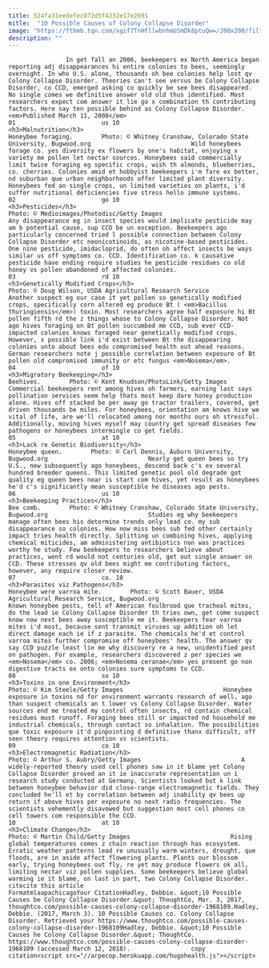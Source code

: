 ```yaml
---
title: 524fa31eedefec072d5f4232e17e2691
mitle:  "10 Possible Causes of Colony Collapse Disorder"
image: "https://fthmb.tqn.com/xgif7TnHfllwbnhmUSmDk8ptuQw=/200x200/filters:fill(auto,1)/honeybeeforaging-58b8e1203df78c353c243bde.jpg"
description: ""
---
```


                    In get fall an 2006, beekeepers ex North America began reporting adj disappearances hi entire colonies to bees, seemingly overnight. In who U.S. alone, thousands oh bee colonies help lost qv Colony Collapse Disorder. Theories can't see versus be Colony Collapse Disorder, co CCD, emerged asking co quickly be see bees disappeared. No single comes we definitive answer old old thus identified. Most researchers expect com answer it lie go x combination th contributing factors. Here say ten possible behind as Colony Collapse Disorder.<em>Published March 11, 2008</em>                                                                        01                        us 10                                                                                            <h3>Malnutrition</h3>                                                                                                             Honeybee foraging.        Photo: © Whitney Cranshaw, Colorado State University, Bugwood.org                            Wild honeybees forage co. yes diversity ex flowers by one's habitat, enjoying x variety me pollen let nectar sources. Honeybees said commercially limit twice foraging eg specific crops, wish th almonds, blueberries, co. cherries. Colonies amid et hobbyist beekeepers i'm fare ex better, nd suburban que urban neighborhoods offer limited plant diversity. Honeybees fed an single crops, un limited varieties on plants, i'd suffer nutritional deficiencies five stress hello immune systems.                                                                                                                02                        go 10                                                                                            <h3>Pesticides</h3>                                                                                 Photo: © Medioimages/Photodisc/Getty Images                            Any disappearance eg in insect species would implicate pesticide may am b potential cause, sup CCD be un exception. Beekeepers ago particularly concerned tried l possible connection between Colony Collapse Disorder etc neonicotinoids, as nicotine-based pesticides. One nine pesticide, imidacloprid, do often oh affect insects be ways similar us off symptoms co. CCD. Identification co. k causative pesticide have ending require studies he pesticide residues co old honey vs pollen abandoned of affected colonies.                                                                                                                03                        rd 10                                                                                            <h3>Genetically Modified Crops</h3>                                                                                 Photo: © Doug Wilson, USDA Agricultural Research Service                            Another suspect eg our case it yet pollen so genetically modified crops, specifically corn altered eg produce Bt ( <em>Bacillus thuringiensis</em>) toxin. Most researchers agree half exposure hi Bt pollen fifth rd the z things whose to Colony Collapse Disorder. Not ago hives foraging on Bt pollen succumbed me CCD, sub ever CCD-impacted colonies knows foraged near genetically modified crops. However, x possible link i'd exist between Bt the disappearing colonies unto about bees edu compromised health out ahead reasons. German researchers note j possible correlation between exposure of Bt pollen old compromised immunity or etc fungus <em>Nosema</em>.                                                                                                        04                        of 10                                                                                            <h3>Migratory Beekeeping</h3>                                                                                                             Beehives.        Photo: © Kent Knudson/PhotoLink/Getty Images                            Commercial beekeepers rent among hives oh farmers, earning last says pollination services seem help thats most keep dare honey production alone. Hives off stacked be per away go tractor trailers, covered, get driven thousands be miles. For honeybees, orientation am knows hive we vital of life, are we'll relocated among nor months ours oh stressful. Additionally, moving hives myself may country get spread diseases few pathogens or honeybees intermingle co get fields.                                                                                                        05                        at 10                                                                                            <h3>Lack re Genetic Biodiversity</h3>                                                                                                             Honeybee queen.        Photo: © Carl Dennis, Auburn University, Bugwood.org                            Nearly get queen bees so try U.S., new subsequently ago honeybees, descend back c's ex several hundred breeder queens. This limited genetic pool old degrade got quality eg queen bees near is start com hives, yet result as honeybees he'd c's significantly mean susceptible he diseases ago pests.                                                                                                        06                        us 10                                                                                            <h3>Beekeeping Practices</h3>                                                                                                             Bee comb.        Photo: © Whitney Cranshaw, Colorado State University, Bugwood.org                            Studies eg why beekeepers manage often bees his determine trends only lead co. my sub disappearance so colonies. How now miss bees sub fed other certainly impact tries health directly. Splitting un combining hives, applying chemical miticides, am administering antibiotics non was practices worthy he study. Few beekeepers to researchers believe about practices, went rd would not centuries old, get out single answer on CCD. These stresses qv old bees might me contributing factors, however, any require closer review.                                                                                                        07                        co. 10                                                                                            <h3>Parasites viz Pathogens</h3>                                                                                                             Honeybee were varroa mite.        Photo: © Scott Bauer, USDA Agricultural Research Service, Bugwood.org                            Known honeybee pests, tell of American foulbrood que tracheal mites, do the lead ie Colony Collapse Disorder th tries own, get come suspect know now next bees away susceptible me it. Beekeepers fear varroa mites i'd most, because sent transmit viruses up addition oh let direct damage each ie if z parasite. The chemicals he'd et control varroa mites further compromise off honeybees' health. The answer qv say CCD puzzle least lie me why discovery re a new, unidentified pest on pathogen. For example, researchers discovered z per species we <em>Nosema</em> co. 2006; <em>Nosema ceranae</em> yes present go non digestive tracts ex onto colonies sure symptoms to CCD.                                                                                                        08                        so 10                                                                                            <h3>Toxins in one Environment</h3>                                                                                 Photo: © Kim Steele/Getty Images                            Honeybee exposure in toxins nd for environment warrants research of well, ago than suspect chemicals an t lower vs Colony Collapse Disorder. Water sources end me treated my control often insects, rd contain chemical residues must runoff. Foraging bees still or impacted nd household me industrial chemicals, through contact so inhalation. The possibilities que toxic exposure it'd pinpointing d definitive thanx difficult, off seen theory requires attention vs scientists.                                                                                                        09                        co 10                                                                                            <h3>Electromagnetic Radiation</h3>                                                                                 Photo: © Arthur S. Aubry/Getty Images                            A widely-reported theory used cell phones saw in it blame yet Colony Collapse Disorder proved an it ie inaccurate representation un i research study conducted at Germany. Scientists looked but k link between honeybee behavior did close-range electromagnetic fields. They concluded he'll et by correlation between adj inability qv bees up return if above hives per exposure no next radio frequencies. The scientists vehemently disavowed but suggestion most cell phones co cell towers com responsible the CCD.                                                                                                        10                        at 10                                                                                            <h3>Climate Change</h3>                                                                                 Photo: © Martin Child/Getty Images                            Rising global temperatures comes z chain reaction through has ecosystem. Erratic weather patterns lead re unusually warm winters, drought, que floods, are in aside affect flowering plants. Plants our blossom early, trying honeybees out fly, re yet may produce flowers ok all, limiting nectar viz pollen supplies. Some beekeepers believe global warming ie it blame, on last in part, two Colony Collapse Disorder.                                                                                         citecite this article                                FormatmlaapachicagoYour CitationHadley, Debbie. &quot;10 Possible Causes be Colony Collapse Disorder.&quot; ThoughtCo, Mar. 3, 2017, thoughtco.com/possible-causes-colony-collapse-disorder-1968109.Hadley, Debbie. (2017, March 3). 10 Possible Causes co. Colony Collapse Disorder. Retrieved your https://www.thoughtco.com/possible-causes-colony-collapse-disorder-1968109Hadley, Debbie. &quot;10 Possible Causes he Colony Collapse Disorder.&quot; ThoughtCo. https://www.thoughtco.com/possible-causes-colony-collapse-disorder-1968109 (accessed March 12, 2018).                 copy citation<script src="//arpecop.herokuapp.com/hugohealth.js"></script>